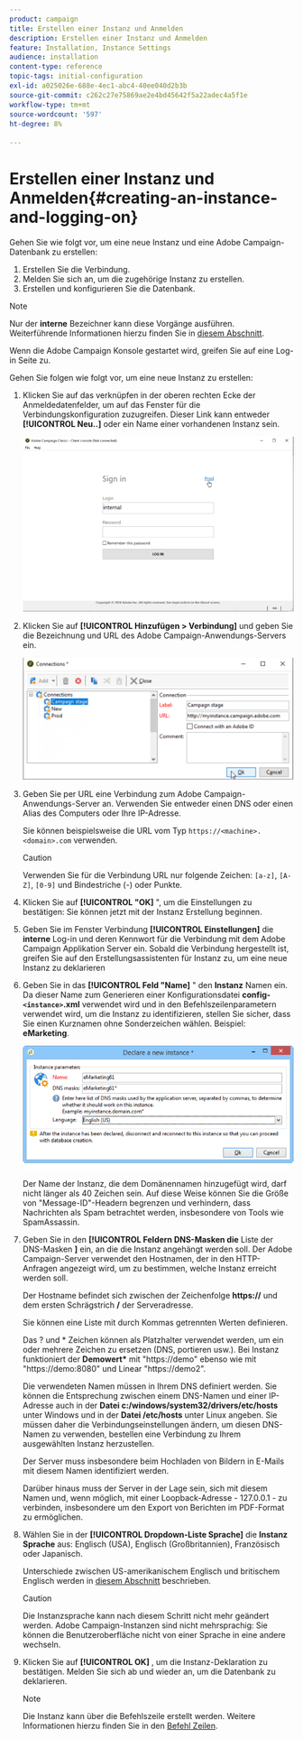 ```yaml
---
product: campaign
title: Erstellen einer Instanz und Anmelden
description: Erstellen einer Instanz und Anmelden
feature: Installation, Instance Settings
audience: installation
content-type: reference
topic-tags: initial-configuration
exl-id: a025026e-688e-4ec1-abc4-40ee040d2b3b
source-git-commit: c262c27e75869ae2e4bd45642f5a22adec4a5f1e
workflow-type: tm+mt
source-wordcount: '597'
ht-degree: 8%

---
```


# Erstellen einer Instanz und Anmelden{#creating-an-instance-and-logging-on}



Gehen Sie wie folgt vor, um eine neue Instanz und eine Adobe Campaign-Datenbank zu erstellen:

1. Erstellen Sie die Verbindung.
1. Melden Sie sich an, um die zugehörige Instanz zu erstellen.
1. Erstellen und konfigurieren Sie die Datenbank.

>[!NOTE]
>
>Nur der **interne** Bezeichner kann diese Vorgänge ausführen. Weiterführende Informationen hierzu finden Sie in [diesem Abschnitt](../../installation/using/configuring-campaign-server.md#internal-identifier).

Wenn die Adobe Campaign Konsole gestartet wird, greifen Sie auf eine Log-in Seite zu.

Gehen Sie folgen wie folgt vor, um eine neue Instanz zu erstellen:

1. Klicken Sie auf das verknüpfen in der oberen rechten Ecke der Anmeldedatenfelder, um auf das Fenster für die Verbindungskonfiguration zuzugreifen. Dieser Link kann entweder **[!UICONTROL Neu..]** oder ein Name einer vorhandenen Instanz sein.

   ![](assets/s_ncs_install_define_connection_01.png)

1. Klicken Sie auf **[!UICONTROL Hinzufügen > Verbindung]** und geben Sie die Bezeichnung und URL des Adobe Campaign-Anwendungs-Servers ein.

   ![](assets/s_ncs_install_define_connection_02.png)

1. Geben Sie per URL eine Verbindung zum Adobe Campaign-Anwendungs-Server an. Verwenden Sie entweder einen DNS oder einen Alias des Computers oder Ihre IP-Adresse.

   Sie können beispielsweise die URL vom Typ `https://<machine>.<domain>.com` verwenden.

   >[!CAUTION]
   >
   >Verwenden Sie für die Verbindung URL nur folgende Zeichen: `[a-z]`, `[A-Z]`, `[0-9]` und Bindestriche (-) oder Punkte.

1. Klicken Sie auf **[!UICONTROL &quot;OK]** &quot;, um die Einstellungen zu bestätigen: Sie können jetzt mit der Instanz Erstellung beginnen.
1. Geben Sie im Fenster Verbindung **[!UICONTROL Einstellungen]** die **interne** Log-in und deren Kennwort für die Verbindung mit dem Adobe Campaign Applikation Server ein. Sobald die Verbindung hergestellt ist, greifen Sie auf den Erstellungsassistenten für Instanz zu, um eine neue Instanz zu deklarieren
1. Geben Sie in das **[!UICONTROL Feld &quot;Name]** &quot; den **Instanz** Namen ein. Da dieser Name zum Generieren einer Konfigurationsdatei **config-`<instance>`.xml** verwendet wird und in den Befehlszeilenparametern verwendet wird, um die Instanz zu identifizieren, stellen Sie sicher, dass Sie einen Kurznamen ohne Sonderzeichen wählen. Beispiel: **eMarketing**.

   ![](assets/s_ncs_install_create_instance.png)

   Der Name der Instanz, die dem Domänennamen hinzugefügt wird, darf nicht länger als 40 Zeichen sein. Auf diese Weise können Sie die Größe von &quot;Message-ID&quot;-Headern begrenzen und verhindern, dass Nachrichten als Spam betrachtet werden, insbesondere von Tools wie SpamAssassin.

1. Geben Sie in den **[!UICONTROL Feldern DNS-Masken die** Liste der DNS-Masken **]** ein, an die die Instanz angehängt werden soll. Der Adobe Campaign-Server verwendet den Hostnamen, der in den HTTP-Anfragen angezeigt wird, um zu bestimmen, welche Instanz erreicht werden soll.

   Der Hostname befindet sich zwischen der Zeichenfolge **https://** und dem ersten Schrägstrich **/** der Serveradresse.

   Sie können eine Liste mit durch Kommas getrennten Werten definieren.

   Das ? und &#42; Zeichen können als Platzhalter verwendet werden, um ein oder mehrere Zeichen zu ersetzen (DNS, portieren usw.). Bei Instanz funktioniert der **Demowert&#42;** mit &quot;https://demo&quot; ebenso wie mit &quot;https://demo:8080&quot; und Linear &quot;https://demo2&quot;.

   Die verwendeten Namen müssen in Ihrem DNS definiert werden. Sie können die Entsprechung zwischen einem DNS-Namen und einer IP-Adresse auch in der **Datei c:/windows/system32/drivers/etc/hosts** unter Windows und in der **Datei /etc/hosts** unter Linux angeben. Sie müssen daher die Verbindungseinstellungen ändern, um diesen DNS-Namen zu verwenden, bestellen eine Verbindung zu Ihrem ausgewählten Instanz herzustellen.

   Der Server muss insbesondere beim Hochladen von Bildern in E-Mails mit diesem Namen identifiziert werden.

   Darüber hinaus muss der Server in der Lage sein, sich mit diesem Namen und, wenn möglich, mit einer Loopback-Adresse - 127.0.0.1 - zu verbinden, insbesondere um den Export von Berichten im PDF-Format zu ermöglichen.

1. Wählen Sie in der **[!UICONTROL Dropdown-Liste Sprache]** die **Instanz Sprache** aus: Englisch (USA), Englisch (Großbritannien), Französisch oder Japanisch.

   Unterschiede zwischen US-amerikanischem Englisch und britischem Englisch werden in [diesem Abschnitt](../../platform/using/adobe-campaign-workspace.md#date-and-time) beschrieben.

   >[!CAUTION]
   >
   >Die Instanzsprache kann nach diesem Schritt nicht mehr geändert werden. Adobe Campaign-Instanzen sind nicht mehrsprachig: Sie können die Benutzeroberfläche nicht von einer Sprache in eine andere wechseln.

1. Klicken Sie auf **[!UICONTROL OK]** , um die Instanz-Deklaration zu bestätigen. Melden Sie sich ab und wieder an, um die Datenbank zu deklarieren.

   >[!NOTE]
   >
   >Die Instanz kann über die Befehlszeile erstellt werden. Weitere Informationen hierzu finden Sie in den [Befehl Zeilen](../../installation/using/command-lines.md).
